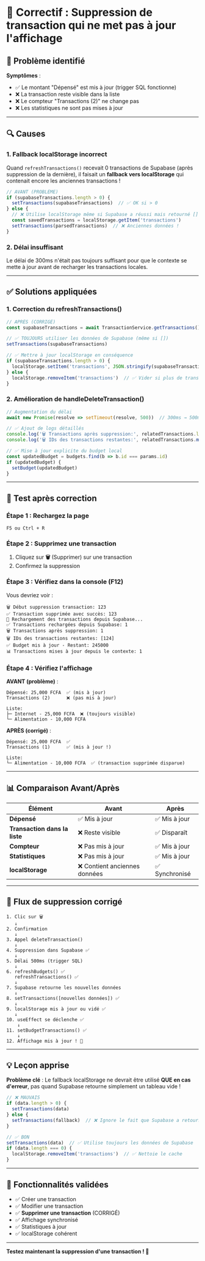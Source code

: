 # 🔧 Correctif : Suppression de transaction qui ne met pas à jour l'affichage

## 🐛 Problème identifié

**Symptômes** :
- ✅ Le montant "Dépensé" est mis à jour (trigger SQL fonctionne)
- ❌ La transaction reste visible dans la liste
- ❌ Le compteur "Transactions (2)" ne change pas
- ❌ Les statistiques ne sont pas mises à jour

---

## 🔍 Causes

### **1. Fallback localStorage incorrect**

Quand `refreshTransactions()` recevait 0 transactions de Supabase (après suppression de la dernière), il faisait un **fallback vers localStorage** qui contenait encore les anciennes transactions !

```typescript
// AVANT (PROBLÈME)
if (supabaseTransactions.length > 0) {
  setTransactions(supabaseTransactions)  // ✅ OK si > 0
} else {
  // ❌ Utilise localStorage même si Supabase a réussi mais retourné []
  const savedTransactions = localStorage.getItem('transactions')
  setTransactions(parsedTransactions)  // ❌ Anciennes données !
}
```

### **2. Délai insuffisant**

Le délai de 300ms n'était pas toujours suffisant pour que le contexte se mette à jour avant de recharger les transactions locales.

---

## ✅ Solutions appliquées

### **1. Correction du refreshTransactions()**

```typescript
// APRÈS (CORRIGÉ)
const supabaseTransactions = await TransactionService.getTransactions()

// ✅ TOUJOURS utiliser les données de Supabase (même si [])
setTransactions(supabaseTransactions)

// ✅ Mettre à jour localStorage en conséquence
if (supabaseTransactions.length > 0) {
  localStorage.setItem('transactions', JSON.stringify(supabaseTransactions))
} else {
  localStorage.removeItem('transactions')  // ✅ Vider si plus de transactions
}
```

### **2. Amélioration de handleDeleteTransaction()**

```typescript
// Augmentation du délai
await new Promise(resolve => setTimeout(resolve, 500))  // 300ms → 500ms

// ✅ Ajout de logs détaillés
console.log('🗑️ Transactions après suppression:', relatedTransactions.length)
console.log('🗑️ IDs des transactions restantes:', relatedTransactions.map(t => t.id))

// ✅ Mise à jour explicite du budget local
const updatedBudget = budgets.find(b => b.id === params.id)
if (updatedBudget) {
  setBudget(updatedBudget)
}
```

---

## 🧪 Test après correction

### **Étape 1 : Rechargez la page**
```
F5 ou Ctrl + R
```

### **Étape 2 : Supprimez une transaction**
1. Cliquez sur **🗑️** (Supprimer) sur une transaction
2. Confirmez la suppression

### **Étape 3 : Vérifiez dans la console (F12)**

Vous devriez voir :
```
🗑️ Début suppression transaction: 123
✅ Transaction supprimée avec succès: 123
🔄 Rechargement des transactions depuis Supabase...
✅ Transactions rechargées depuis Supabase: 1
🗑️ Transactions après suppression: 1
🗑️ IDs des transactions restantes: [124]
✅ Budget mis à jour - Restant: 245000
📊 Transactions mises à jour depuis le contexte: 1
```

### **Étape 4 : Vérifiez l'affichage**

**AVANT (problème)** :
```
Dépensé: 25,000 FCFA  ✅ (mis à jour)
Transactions (2)      ❌ (pas mis à jour)

Liste:
├─ Internet - 25,000 FCFA  ❌ (toujours visible)
└─ Alimentation - 10,000 FCFA
```

**APRÈS (corrigé)** :
```
Dépensé: 25,000 FCFA  ✅
Transactions (1)      ✅ (mis à jour !)

Liste:
└─ Alimentation - 10,000 FCFA  ✅ (transaction supprimée disparue)
```

---

## 📊 Comparaison Avant/Après

| Élément | Avant | Après |
|---------|-------|-------|
| **Dépensé** | ✅ Mis à jour | ✅ Mis à jour |
| **Transaction dans la liste** | ❌ Reste visible | ✅ Disparaît |
| **Compteur** | ❌ Pas mis à jour | ✅ Mis à jour |
| **Statistiques** | ❌ Pas mis à jour | ✅ Mis à jour |
| **localStorage** | ❌ Contient anciennes données | ✅ Synchronisé |

---

## 🎯 Flux de suppression corrigé

```
1. Clic sur 🗑️
   ↓
2. Confirmation
   ↓
3. Appel deleteTransaction()
   ↓
4. Suppression dans Supabase ✅
   ↓
5. Délai 500ms (trigger SQL)
   ↓
6. refreshBudgets() ✅
   refreshTransactions() ✅
   ↓
7. Supabase retourne les nouvelles données
   ↓
8. setTransactions([nouvelles données]) ✅
   ↓
9. localStorage mis à jour ou vidé ✅
   ↓
10. useEffect se déclenche ✅
    ↓
11. setBudgetTransactions() ✅
    ↓
12. Affichage mis à jour ! 🎉
```

---

## 💡 Leçon apprise

**Problème clé** : Le fallback localStorage ne devrait être utilisé **QUE en cas d'erreur**, pas quand Supabase retourne simplement un tableau vide !

```typescript
// ❌ MAUVAIS
if (data.length > 0) {
  setTransactions(data)
} else {
  setTransactions(fallback)  // ❌ Ignore le fait que Supabase a retourné []
}

// ✅ BON
setTransactions(data)  // ✅ Utilise toujours les données de Supabase
if (data.length === 0) {
  localStorage.removeItem('transactions')  // ✅ Nettoie le cache
}
```

---

## 🚀 Fonctionnalités validées

- ✅ Créer une transaction
- ✅ Modifier une transaction
- ✅ **Supprimer une transaction** (CORRIGÉ)
- ✅ Affichage synchronisé
- ✅ Statistiques à jour
- ✅ localStorage cohérent

---

**Testez maintenant la suppression d'une transaction ! 🎉**

